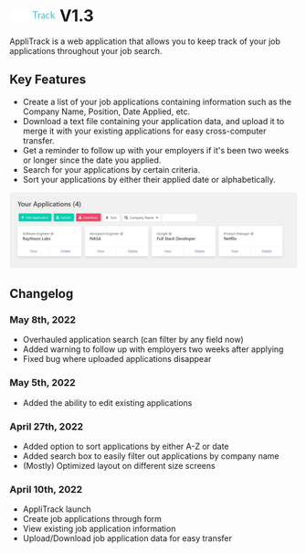 # ![AppliTrack](images/logo.png) V1.3

AppliTrack is a web application that allows you to keep track of your job applications throughout your job search.

## Key Features

- Create a list of your job applications containing information such as the Company Name, Position, Date Applied, etc.
- Download a text file containing your application data, and upload it to merge it with your existing applications for easy cross-computer transfer.
- Get a reminder to follow up with your employers if it's been two weeks or longer since the date you applied.
- Search for your applications by certain criteria.
- Sort your applications by either their applied date or alphabetically.

![applications screenshot](images/applications.jpg)

## Changelog
### May 8th, 2022
- Overhauled application search (can filter by any field now)
- Added warning to follow up with employers two weeks after applying
- Fixed bug where uploaded applications disappear

### May 5th, 2022
- Added the ability to edit existing applications

### April 27th, 2022
- Added option to sort applications by either A-Z or date
- Added search box to easily filter out applications by company name
- (Mostly) Optimized layout on different size screens

### April 10th, 2022
- AppliTrack launch
- Create job applications through form
- View existing job application information
- Upload/Download job application data for easy transfer

